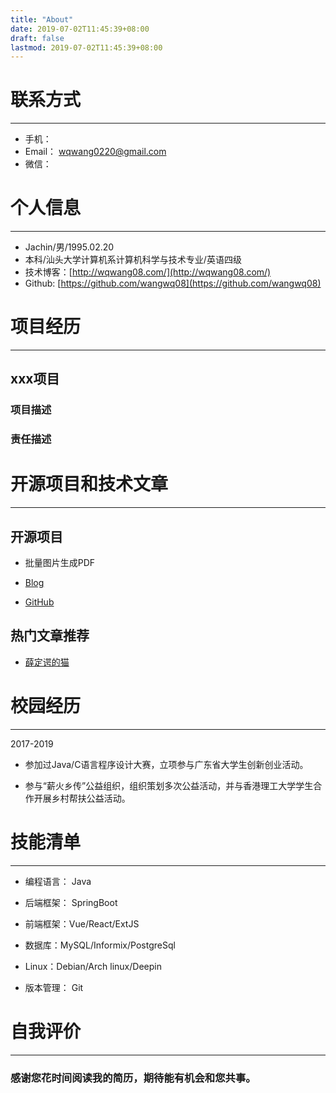 ```yaml
---
title: "About"
date: 2019-07-02T11:45:39+08:00
draft: false
lastmod: 2019-07-02T11:45:39+08:00
---
```


# **联系方式**
---
- 手机： 
- Email： wqwang0220@gmail.com
- 微信：


# **个人信息**
---
- Jachin/男/1995.02.20
- 本科/汕头大学计算机系计算机科学与技术专业/英语四级
- 技术博客：[http://wqwang08.com/](http://wqwang08.com/)
- Github: [https://github.com/wangwq08](https://github.com/wangwq08)


# **项目经历**
---
## xxx项目

### 项目描述

### 责任描述

# 开源项目和技术文章
---

## 开源项目

* 批量图片生成PDF

* [Blog](http://wqwang08.com/post/%E6%89%B9%E9%87%8F%E5%9B%BE%E7%89%87%E7%94%9F%E6%88%90pdf%E6%96%87%E6%A1%A3/)

* [GitHub](https://github.com/wangwq08/ImageToPdf)

## 热门文章推荐

* [薛定谔的猫](http://wqwang08.com/post/%E8%96%9B%E5%AE%9A%E8%B0%94%E7%9A%84%E7%8C%AB/)

# 校园经历
---

2017-2019

* 参加过Java/C语言程序设计大赛，立项参与广东省大学生创新创业活动。

* 参与“薪火乡传”公益组织，组织策划多次公益活动，并与香港理工大学学生合作开展乡村帮扶公益活动。

# 技能清单
---

* 编程语言： Java

* 后端框架： SpringBoot

* 前端框架：Vue/React/ExtJS

* 数据库：MySQL/Informix/PostgreSql

* Linux：Debian/Arch linux/Deepin

* 版本管理： Git

# **自我评价**
---

### **感谢您花时间阅读我的简历，期待能有机会和您共事。**


